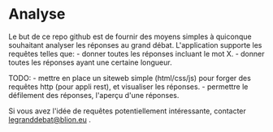 # Analyse
Le but de ce repo github est de fournir des moyens simples à quiconque souhaitant analyser les réponses au grand débat.
L'application supporte les requêtes telles que: 
	- donner toutes les réponses incluant le mot X.
	- donner toutes les réponses ayant une certaine longueur.

TODO: 
	- mettre en place un siteweb simple (html/css/js) pour forger des requêtes http (pour appli rest), et visualiser les réponses.
	- permettre le défilement des réponses, l'aperçu d'une réponses.

Si vous avez l'idée de requêtes potentiellement intéressante, contacter legranddebat@blion.eu .
